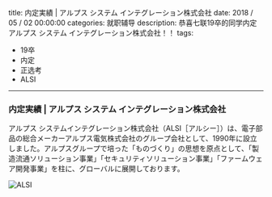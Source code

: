 title: 内定実績 | アルプス システム インテグレーション株式会社
date: 2018 / 05 / 02 00:00:00
categories: 就职辅导
description: 恭喜七联19卒的同学内定アルプス システム インテグレーション株式会社！！ 
tags: 
- 19卒
- 内定
- 正选考
- ALSI

---

### 内定実績 | アルプス システム インテグレーション株式会社

アルプス システムインテグレーション株式会社（ALSI［アルシー］）は、電子部品の総合メーカーアルプス電気株式会社のグループ会社として、1990年に設立しました。アルプスグループで培った「ものづくり」の思想を原点として、「製造流通ソリューション事業」「セキュリティソリューション事業」「ファームウェア開発事業」を柱に、グローバルに展開しております。

![ALSI](http://wx3.sinaimg.cn/mw690/a9a40e85gy1fqx9m5f9mxj20td12w77y.jpg)
